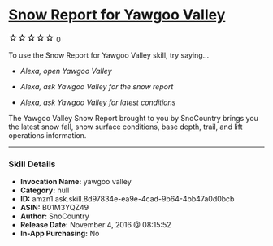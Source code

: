# [Snow Report for Yawgoo Valley](http://alexa.amazon.com/#skills/amzn1.ask.skill.8d97834e-ea9e-4cad-9b64-4bb47a0d0bcb)
![0 stars](../../images/ic_star_border_black_18dp_1x.png)![0 stars](../../images/ic_star_border_black_18dp_1x.png)![0 stars](../../images/ic_star_border_black_18dp_1x.png)![0 stars](../../images/ic_star_border_black_18dp_1x.png)![0 stars](../../images/ic_star_border_black_18dp_1x.png) 0

To use the Snow Report for Yawgoo Valley skill, try saying...

* *Alexa, open Yawgoo Valley*

* *Alexa, ask Yawgoo Valley for the snow report*

* *Alexa, ask Yawgoo Valley for latest conditions*

The Yawgoo Valley Snow Report brought to you by SnoCountry brings you the latest snow fall, snow surface conditions,  base depth, trail, and lift operations information.

***

### Skill Details

* **Invocation Name:** yawgoo valley
* **Category:** null
* **ID:** amzn1.ask.skill.8d97834e-ea9e-4cad-9b64-4bb47a0d0bcb
* **ASIN:** B01M3YQZ49
* **Author:** SnoCountry
* **Release Date:** November 4, 2016 @ 08:15:52
* **In-App Purchasing:** No
